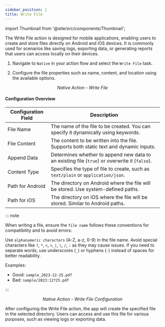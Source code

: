 ```yaml
---
sidebar_position: 1
title: Write File
---
```


import Thumbnail from '@site/src/components/Thumbnail';

The Write File action is designed for mobile applications, enabling users to create and store files directly on Android
and iOS devices. It is commonly used for scenarios like saving logs, exporting data, or generating reports that users
can access locally on their devices.

1. Navigate to `Native` in your action flow and select the `Write File` task.

2. Configure the file properties such as name, content, and location using the available options.

<figure>
<Thumbnail src="/img/reference/actionflow-blocks/write-file/write-file.png" alt="Write File Action" />
<figcaption align='center'><i>Native Action - Write File</i></figcaption>
</figure>

#### Configuration Overview

| Configuration Field | Description                                                                                   |
| ------------------- | --------------------------------------------------------------------------------------------- |
| File Name           | The name of the file to be created. You can specify it dynamically using keywords.            |
| File Content        | The content to be written into the file. Supports both static text and dynamic inputs.        |
| Append Data         | Determines whether to append new data to an existing file (`true`) or overwrite it (`false`). |
| Content Type        | Specifies the type of file to create, such as `text/plain` or `application/json`.             |
| Path for Android    | The directory on Android where the file will be stored. Use system-defined paths.             |
| Path for iOS        | The directory on iOS where the file will be stored. Similar to Android paths.                 |

::: note

When writing a file, ensure the `file name` follows these conventions for compatibility and to avoid errors:

Use `alphanumeric characters` (A-Z, a-z, 0-9) in the file name. Avoid special characters like `?`, `*`, `<`, `>`, `|`,
`\`, `/`, `:` as they may cause issues. If you need to separate words, use underscores (`_`) or hyphens (`-`) instead of
spaces for better readability.

Examples:

- Good: `sample_2023-12-25.pdf`
- Bad: `sample/2023:12?25.pdf`

:::

<figure>
<Thumbnail src="/img/reference/actionflow-blocks/write-file/write-file-config.png" alt="Write File Configuration" />
<figcaption align='center'><i>Native Action - Write File Configuration</i></figcaption>
</figure>

After configuring the Write File action, the app will create the specified file in the selected directory. Users can
access and use this file for various purposes, such as viewing logs or exporting data.
